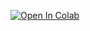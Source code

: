 [![Open In Colab](https://colab.research.google.com/assets/colab-badge.svg)](
  https://colab.research.google.com/github/mahmoudibrahim98/icu-autodiff/blob/master/notebooks/0_data_preperation.ipynb
)
